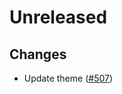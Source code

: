 # Unreleased

## Changes

- Update theme ([\#507](https://github.com/forbole/big-dipper-2.0-cosmos/issues/507))
